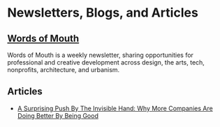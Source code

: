 # Newsletters, Blogs, and Articles

## [Words of Mouth](http://www.wordsofmouth.org/)

Words of Mouth is a weekly newsletter, sharing opportunities for professional and creative development across design, the arts, tech, nonprofits, architecture, and urbanism.

## Articles

* [A Surprising Push By The Invisible Hand: Why More Companies Are Doing Better By Being Good](https://www.forbes.com/sites/maggiemcgrath/2018/12/10/wealth-of-the-nation-why-americas-most-valuable-companies-are-also-its-most-ethical/#27fa458e7bb9)



